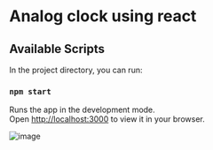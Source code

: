 # Analog clock using react

## Available Scripts

In the project directory, you can run:

### `npm start`

Runs the app in the development mode.\
Open [http://localhost:3000](http://localhost:3000) to view it in your browser.


![image](https://user-images.githubusercontent.com/86965425/208048464-f44350bd-782c-47b2-9a78-d4c49354f467.png)
